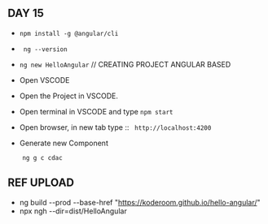 ## DAY 15
* ``` npm install -g @angular/cli ```
* ``` ng --version```
* ``` ng new HelloAngular ``` // CREATING PROJECT ANGULAR BASED
* Open VSCODE
* Open the Project in VSCODE. 
* Open terminal in VSCODE and type 
    ```npm start```
* Open browser, in new tab type ::
    ``` http://localhost:4200```

* Generate new Component 
```
    ng g c cdac
```


## REF UPLOAD ##
* ng build --prod --base-href "https://koderoom.github.io/hello-angular/"
* npx ngh --dir=dist/HelloAngular

